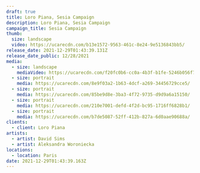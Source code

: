 ```yaml
---
draft: true
title: Loro Piana, Sesia Campaign
description: Loro Piana, Sesia Campaign
campaign_title: Sesia Campaign
thumb:
  size: landscape
  video: https://ucarecdn.com/b13e1572-9563-461c-8e24-9e5136843bb5/
release_date: 2021-12-29T01:43:39.131Z
release_date_public: 12/28/2021
media:
  - size: landscape
    mediaVideo: https://ucarecdn.com/f20fc0b6-cc0a-4b3f-b1fe-5246b056f733/
  - size: portrait
    media: https://ucarecdn.com/8e9f03a2-1b63-4dcf-a269-34456729cce5/
  - size: portrait
    media: https://ucarecdn.com/85be9d8e-3ba3-4f72-9735-d9d9a6a15150/
  - size: portrait
    media: https://ucarecdn.com/210e7001-defd-4f2d-bc95-1716ff6828b1/
  - size: portrait
    media: https://ucarecdn.com/b7de5087-52ff-412b-827a-6d0aae90688a/
clients:
  - client: Loro Piana
artists:
  - artist: David Sims
  - artist: Aleksandra Woroniecka
locations:
  - location: Paris
date: 2021-12-29T01:43:39.163Z
---
```

